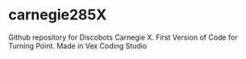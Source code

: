 # carnegie285X
Github repository for Discobots Carnegie X. First Version of Code for Turning Point. Made in Vex Coding Studio
